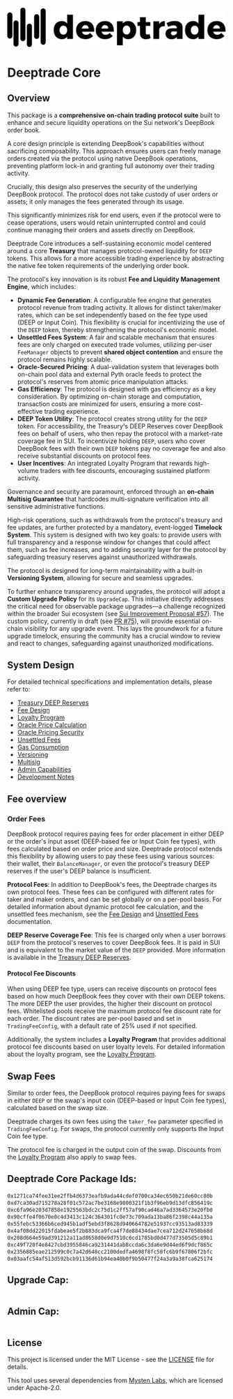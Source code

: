 <p align="center">
  <img src="./assets/sui-deeptrade-dynamic-logo.svg" alt="Sui Deeptrade Logo" style="border: none; background: transparent;">
</p>

# Deeptrade Core

## Overview

This package is a **comprehensive on-chain trading protocol suite** built to enhance and secure liquidity operations on the Sui network's DeepBook order book.

A core design principle is extending DeepBook's capabilities without sacrificing composability. This approach ensures users can freely manage orders created via the protocol using native DeepBook operations, preventing platform lock-in and granting full autonomy over their trading activity.

Crucially, this design also preserves the security of the underlying DeepBook protocol. The protocol does not take custody of user orders or assets; it only manages the fees generated through its usage.

This significantly minimizes risk for end users, even if the protocol were to cease operations, users would retain uninterrupted control and could continue managing their orders and assets directly on DeepBook.

Deeptrade Core introduces a self-sustaining economic model centered around a core **Treasury** that manages protocol-owned liquidity for `DEEP` tokens. This allows for a more accessible trading experience by abstracting the native fee token requirements of the underlying order book.

The protocol's key innovation is its robust **Fee and Liquidity Management Engine**, which includes:

- **Dynamic Fee Generation**: A configurable fee engine that generates protocol revenue from trading activity. It allows for distinct taker/maker rates, which can be set independently based on the fee type used (DEEP or Input Coin). This flexibility is crucial for incentivizing the use of the `DEEP` token, thereby strengthening the protocol's economic model.
- **Unsettled Fees System**: A fair and scalable mechanism that ensures fees are only charged on executed trade volumes, utilizing per-user `FeeManager` objects to prevent **shared object contention** and ensure the protocol remains highly scalable.
- **Oracle-Secured Pricing**: A dual-validation system that leverages both on-chain pool data and external Pyth oracle feeds to protect the protocol's reserves from atomic price manipulation attacks.
- **Gas Efficiency**: The protocol is designed with gas efficiency as a key consideration. By optimizing on-chain storage and computation, transaction costs are minimized for users, ensuring a more cost-effective trading experience.
- **DEEP Token Utility**: The protocol creates strong utility for the `DEEP` token. For accessibility, the Treasury's DEEP Reserves cover DeepBook fees on behalf of users, who then repay the protocol with a market-rate coverage fee in SUI. To incentivize holding `DEEP`, users who cover DeepBook fees with their own `DEEP` tokens pay no coverage fee and also receive substantial discounts on protocol fees.
- **User Incentives**: An integrated Loyalty Program that rewards high-volume traders with fee discounts, encouraging sustained platform activity.

Governance and security are paramount, enforced through an **on-chain Multisig Guarantee** that hardcodes multi-signature verification into all sensitive administrative functions.

High-risk operations, such as withdrawals from the protocol's treasury and fee updates, are further protected by a mandatory, event-logged **Timelock System**. This system is designed with two key goals: to provide users with full transparency and a response window for changes that could affect them, such as fee increases, and to adding security layer for the protocol by safeguarding treasury reserves against unauthorized withdrawals.

The protocol is designed for long-term maintainability with a built-in **Versioning System**, allowing for secure and seamless upgrades.

To further enhance transparency around upgrades, the protocol will adopt a **Custom Upgrade Policy** for its `UpgradeCap`. This initiative directly addresses the critical need for observable package upgrades—a challenge recognized within the broader Sui ecosystem (see [Sui Improvement Proposal #57](https://github.com/sui-foundation/sips/pull/57/files)). The custom policy, currently in draft (see [PR #75](https://github.com/DeeptradeProtocol/deeptrade-core/pull/75)), will provide essential on-chain visibility for any upgrade event. This lays the groundwork for a future upgrade timelock, ensuring the community has a crucial window to review and react to changes, safeguarding against unauthorized modifications.

## System Design

For detailed technical specifications and implementation details, please refer to:

- [Treasury DEEP Reserves](docs/treasury_deep_reserves.md)
- [Fee Design](docs/fee-design.md)
- [Loyalty Program](docs/loyalty.md)
- [Oracle Price Calculation](docs/oracle-price-calculation.md)
- [Oracle Pricing Security](docs/oracle-pricing-security.md)
- [Unsettled Fees](docs/unsettled-fees.md)
- [Gas Consumption](docs/gas-consumption.md)
- [Versioning](docs/versioning.md)
- [Multisig](docs/multisig.md)
- [Admin Capabilities](docs/admin.md)
- [Development Notes](docs/dev-notes.md)

## Fee overview

### Order Fees

DeepBook protocol requires paying fees for order placement in either DEEP or the order's input asset (DEEP-based fee or Input Coin fee types), with fees calculated based on order price and size. Deeptrade protocol extends this flexibility by allowing users to pay these fees using various sources: their wallet, their `BalanceManager`, or even the protocol's treasury DEEP reserves if the user's DEEP balance is insufficient.

**Protocol Fees**: In addition to DeepBook's fees, the Deeptrade charges its own protocol fees. These fees can be configured with different rates for taker and maker orders, and can be set globally or on a per-pool basis.
For detailed information about dynamic protocol fee calculation, and the unsettled fees mechanism, see the [Fee Design](docs/fee-design.md) and [Unsettled Fees](docs/unsettled-fees.md) documentation.

**DEEP Reserve Coverage Fee**: This fee is charged only when a user borrows `DEEP` from the protocol's reserves to cover DeepBook fees. It is paid in SUI and is equivalent to the market value of the `DEEP` provided. More information is available in the [Treasury DEEP Reserves](docs/treasury_deep_reserves.md).

#### Protocol Fee Discounts

When using DEEP fee type, users can receive discounts on protocol fees based on how much DeepBook fees they cover with their own DEEP tokens. The more DEEP the user provides, the higher their discount on protocol fees.
Whitelisted pools receive the maximum protocol fee discount rate for each order. The discount rates are per-pool based and set in `TradingFeeConfig`, with a default rate of 25% used if not specified.

Additionally, the system includes a **Loyalty Program** that provides additional protocol fee discounts based on user loyalty levels. For detailed information about the loyalty program, see the [Loyalty Program](docs/loyalty.md).

## Swap Fees

Similar to order fees, the DeepBook protocol requires paying fees for swaps in either `DEEP` or the swap's input coin (DEEP-based or Input Coin fee types), calculated based on the swap size.

Deeptrade charges its own fees using the `taker_fee` parameter specified in `TradingFeeConfig`. For swaps, the protocol currently only supports the Input Coin fee type.

The protocol fee is charged in the output coin of the swap.
Discounts from the [Loyalty Program](docs/loyalty.md) also apply to swap fees.

## Deeptrade Core Package Ids:

```
0x1271ca74fee31ee2ffb4d6373eafb9ada44cdef0700ca34ec650b21de60cc80b
0xd7ca30ad715278a28f01c572ac7be3168e9800321f1b3f96eb9d13dfc856419c
0xc6fa96e203d7858e1925563bdc2c75d1c2ff57af90cad46a7ad3364573e20fb0
0x90cffe4f0670e0c4d3413c124c364301fc0e73c709ada13ba86f2398c44a135a
0x55febc53366b6ced945b1adf5ebd3f8628d940664782e51937cc93513ad83339
0x4af08dd22015fdabeae5f2b883dca9fca4f7de88434dae7cea712d247658b68d
0x208d664e59ad391212a11ad8658d0e9d7510c6cd1785bd0d477d73505d5c89b1
0xc49f720f4e8427cbd3955846ca9231441dab8ccda6c3da6e9d44ed6f9dcf865c
0x2356885eae212599c0c7a42d648cc2100dedfa4698f8fc58fc6b9f67806f2bfc
0x03aafc54af513d592bcb91136d61b94ea40b0f9b50477f24a3a9a38fca625174
```

## Upgrade Cap:

```

```

## Admin Cap:

```

```

## License

This project is licensed under the MIT License - see the [LICENSE](LICENSE.md) file for details.

This tool uses several dependencies from [Mysten Labs](https://github.com/MystenLabs/sui), which are licensed under Apache-2.0.
